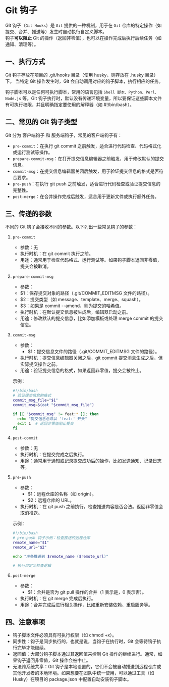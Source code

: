 # Git 钩子

Git 钩子（`Git Hooks`）是 `Git` 提供的一种机制，用于在 `Git` 仓库的特定操作（如提交、合并、推送等）发生时自动执行自定义脚本。  
钩子**可以阻止** Git 的操作（返回非零值），也可以在操作完成后执行后续任务（如通知、清理等）。

## 一、执行方式

Git 钩子存放在项目的 .git/hooks 目录（使用 husky，则存放在 .husky 目录）下。 当特定 Git 操作发生时，Git 会自动调用对应的钩子脚本，执行相应的任务。

钩子脚本可以是任何可执行脚本，常用的语言包括 `Shell 脚本、Python、Perl、Node.js` 等。Git 钩子执行时，默认没有传递环境变量，所以要保证这些脚本文件有可执行权限，并且明确指定要使用的解释器（如 #!/bin/bash）。

## 二、常见的 Git 钩子类型

Git 分为 客户端钩子 和 服务端钩子，常见的客户端钩子有：

- `pre-commit`：在执行 git commit 之前触发，适合进行代码检查、代码格式化或运行测试等操作。
- `prepare-commit-msg`：在打开提交信息编辑器之前触发，用于修改默认的提交信息。
- `commit-msg`：在提交信息编辑器关闭后触发，用于验证提交信息的格式是否符合要求。
- `pre-push`：在执行 git push 之前触发，适合进行代码检查或验证提交信息的完整性。
- `post-merge`：在合并操作完成后触发，适合用于更新文件或执行额外任务。

## 三、传递的参数

不同的 Git 钩子会接收不同的参数。以下列出一些常见钩子的参数：

1. `pre-commit`

   - 参数：无
   - 执行时机：在 git commit 执行之前。
   - 用途：通常用于检查代码格式、运行测试等。如果钩子脚本返回非零值，提交会被取消。

2. `prepare-commit-msg`

   - 参数：
   - $1：保存提交对象的路径（.git/COMMIT_EDITMSG 文件的路径）。
   - $2：提交类型（如 message、template、merge、squash）。
   - $3：如果是 commit --amend，则为提交的哈希值。
   - 执行时机：在默认提交信息被生成后，编辑器启动之前。
   - 用途：修改默认的提交信息，比如添加模板或处理 merge commit 的提交信息。

3. `commit-msg`

   - 参数：
     - $1：提交信息文件的路径（.git/COMMIT_EDITMSG 文件的路径）。
   - 执行时机：提交信息编辑器关闭之后，git commit 提交消息生成之后，但实际提交操作之前。
   - 用途：验证提交信息的格式，如果返回非零值，提交会被终止。

   示例：

   ```bash
   #!/bin/bash
   # 验证提交信息的格式
   commit_msg_file="$1"
   commit_msg=$(cat "$commit_msg_file")

   if [[ "$commit_msg" != feat:* ]]; then
     echo "提交信息必须以 'feat:' 开头"
     exit 1  # 返回非零值阻止提交
   fi
   ```

4. `post-commit`

   - 参数：无
   - 执行时机：在提交完成之后执行。
   - 用途：通常用于通知或记录提交成功后的操作，比如发送通知、记录日志等。

5. `pre-push`

   - 参数：
     - $1：远程仓库的名称（如 origin）。
     - $2：远程仓库的 URL。
   - 执行时机：在 git push 之前执行，检查推送内容是否合法。返回非零值会取消推送。

   示例：

   ```bash
   #!/bin/bash
   # pre-push 钩子示例：检查推送的远程仓库
   remote_name="$1"
   remote_url="$2"

   echo "准备推送到 $remote_name ($remote_url)"

   # 执行自定义检查逻辑
   ```

6. `post-merge`

   - 参数：
     - $1：合并是否为 git pull 操作的合并（1 表示是，0 表示否）。
   - 执行时机：在 git merge 完成后执行。
   - 用途：合并完成后进行相关操作，比如重新安装依赖、重启服务等。

## 四、注意事项

- 钩子脚本文件必须具有可执行权限（如 chmod +x）。
- 同步性：钩子是同步执行的，也就是说，当钩子在执行时，Git 会等待钩子执行完毕才能继续。
- 返回值：大部分钩子脚本通过其返回值来控制 Git 操作的继续进行。通常，如果钩子返回非零值，Git 操作会被中止。
- 无法跨系统共享：Git 钩子是本地设置的，它们不会被自动推送到远程仓库或其他开发者的本地环境。如果想要在团队中统一使用，可以通过工具（如 Husky）在项目的 package.json 中配置自动安装钩子脚本。
